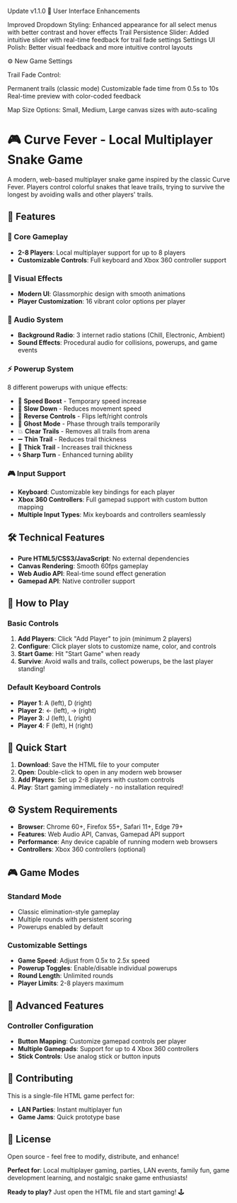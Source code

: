 
Update v1.1.0 
🎨 User Interface Enhancements

Improved Dropdown Styling: Enhanced appearance for all select menus with better contrast and hover effects
Trail Persistence Slider: Added intuitive slider with real-time feedback for trail fade settings
Settings UI Polish: Better visual feedback and more intuitive control layouts

⚙️ New Game Settings

Trail Fade Control:

Permanent trails (classic mode)
Customizable fade time from 0.5s to 10s
Real-time preview with color-coded feedback

Map Size Options: Small, Medium, Large canvas sizes with auto-scaling


# 🎮 Curve Fever - Local Multiplayer Snake Game

A modern, web-based multiplayer snake game inspired by the classic Curve Fever. Players control colorful snakes that leave trails, trying to survive the longest by avoiding walls and other players' trails.

## 🚀 Features

### 🎯 Core Gameplay
- **2-8 Players**: Local multiplayer support for up to 8 players
- **Customizable Controls**: Full keyboard and Xbox 360 controller support

### 🎨 Visual Effects
- **Modern UI**: Glassmorphic design with smooth animations
- **Player Customization**: 16 vibrant color options per player

### 🎵 Audio System
- **Background Radio**: 3 internet radio stations (Chill, Electronic, Ambient)
- **Sound Effects**: Procedural audio for collisions, powerups, and game events

### ⚡ Powerup System
8 different powerups with unique effects:
- 🚀 **Speed Boost** - Temporary speed increase
- 🐌 **Slow Down** - Reduces movement speed
- 🔄 **Reverse Controls** - Flips left/right controls
- 👻 **Ghost Mode** - Phase through trails temporarily
- 💥 **Clear Trails** - Removes all trails from arena
- ➖ **Thin Trail** - Reduces trail thickness
- 📏 **Thick Trail** - Increases trail thickness
- 🌀 **Sharp Turn** - Enhanced turning ability

### 🎮 Input Support
- **Keyboard**: Customizable key bindings for each player
- **Xbox 360 Controllers**: Full gamepad support with custom button mapping
- **Multiple Input Types**: Mix keyboards and controllers seamlessly

## 🛠️ Technical Features

- **Pure HTML5/CSS3/JavaScript**: No external dependencies
- **Canvas Rendering**: Smooth 60fps gameplay
- **Web Audio API**: Real-time sound effect generation
- **Gamepad API**: Native controller support

## 🎯 How to Play

### Basic Controls
1. **Add Players**: Click "Add Player" to join (minimum 2 players)
2. **Configure**: Click player slots to customize name, color, and controls
3. **Start Game**: Hit "Start Game" when ready
4. **Survive**: Avoid walls and trails, collect powerups, be the last player standing!

### Default Keyboard Controls
- **Player 1**: A (left), D (right)
- **Player 2**: ← (left), → (right)
- **Player 3**: J (left), L (right)
- **Player 4**: F (left), H (right)


## 🚀 Quick Start

1. **Download**: Save the HTML file to your computer
2. **Open**: Double-click to open in any modern web browser
3. **Add Players**: Set up 2-8 players with custom controls
4. **Play**: Start gaming immediately - no installation required!

## ⚙️ System Requirements

- **Browser**: Chrome 60+, Firefox 55+, Safari 11+, Edge 79+
- **Features**: Web Audio API, Canvas, Gamepad API support
- **Performance**: Any device capable of running modern web browsers
- **Controllers**: Xbox 360 controllers (optional)

## 🎮 Game Modes

### Standard Mode
- Classic elimination-style gameplay
- Multiple rounds with persistent scoring
- Powerups enabled by default

### Customizable Settings
- **Game Speed**: Adjust from 0.5x to 2.5x speed
- **Powerup Toggles**: Enable/disable individual powerups
- **Round Length**: Unlimited rounds
- **Player Limits**: 2-8 players maximum

## 🔧 Advanced Features

### Controller Configuration
- **Button Mapping**: Customize gamepad controls per player
- **Multiple Gamepads**: Support for up to 4 Xbox 360 controllers
- **Stick Controls**: Use analog stick or button inputs


## 🤝 Contributing

This is a single-file HTML game perfect for:
- **LAN Parties**: Instant multiplayer fun
- **Game Jams**: Quick prototype base

## 📄 License

Open source - feel free to modify, distribute, and enhance!

**Perfect for**: Local multiplayer gaming, parties, LAN events, family fun, game development learning, and nostalgic snake game enthusiasts!

**Ready to play?** Just open the HTML file and start gaming! 🕹️
